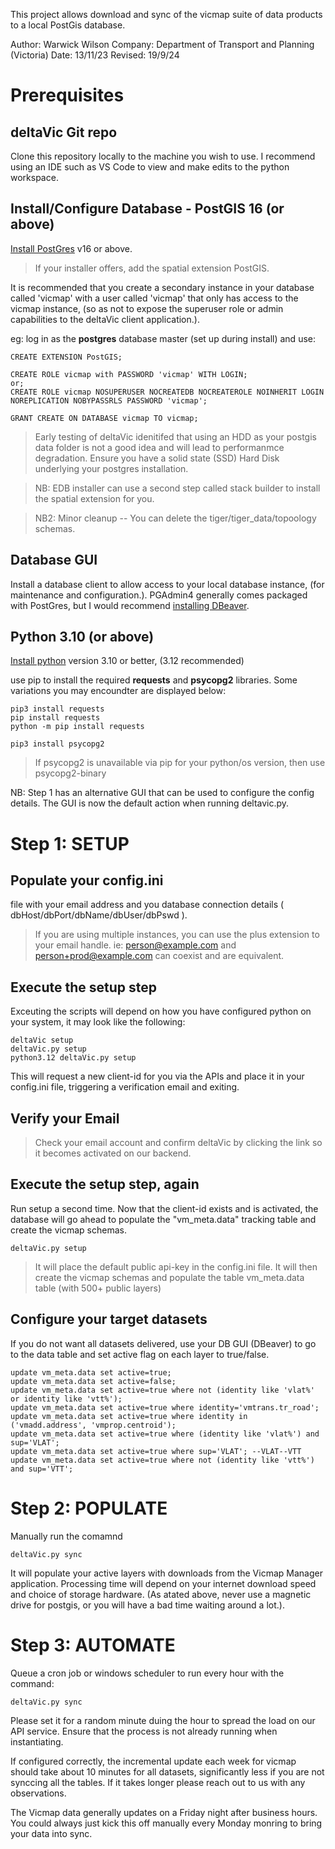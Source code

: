 This project allows download and sync of the vicmap suite of data products to a local PostGis database.

Author: Warwick Wilson
Company: Department of Transport and Planning (Victoria)
Date: 13/11/23
Revised: 19/9/24

# Prerequisites

## deltaVic Git repo
Clone this repository locally to the machine you wish to use.
I recommend using an IDE such as VS Code to view and make edits to the python workspace.

## Install/Configure Database - PostGIS 16 (or above)
[Install PostGres](https://www.postgresql.org/download/) v16 or above.
> If your installer offers, add the spatial extension PostGIS.

It is recommended that you create a secondary instance in your database called 'vicmap' with a user called 'vicmap' that only has access to the vicmap instance, (so as not to expose the superuser role or admin capabilities to the deltaVic client application.).

eg: log in as the **postgres** database master (set up during install) and use: 
```
CREATE EXTENSION PostGIS;

CREATE ROLE vicmap with PASSWORD 'vicmap' WITH LOGIN;
or;
CREATE ROLE vicmap NOSUPERUSER NOCREATEDB NOCREATEROLE NOINHERIT LOGIN NOREPLICATION NOBYPASSRLS PASSWORD 'vicmap';

GRANT CREATE ON DATABASE vicmap TO vicmap;
```

> Early testing of deltaVic idenitifed that using an HDD as your postgis data folder is not a good idea and will lead to performanmce degradation. Ensure you have a solid state (SSD) Hard Disk underlying your postgres installation.

> NB: EDB installer can use a second step called stack builder to install the spatial extension for you.

> NB2: Minor cleanup -- You can delete the tiger/tiger_data/topoology schemas.

## Database GUI
Install a database client to allow access to your local database instance, (for maintenance and configuration.).
PGAdmin4 generally comes packaged with PostGres, but I would recommend [installing DBeaver](https://dbeaver.io/download/).

## Python 3.10 (or above)
[Install python](https://www.python.org/downloads/) version 3.10 or better, (3.12 recommended) 

use pip to install the required **requests** and **psycopg2** libraries. Some variations you may encoundter are displayed below:
```
pip3 install requests
pip install requests
python -m pip install requests

pip3 install psycopg2
```
> If psycopg2 is unavailable via pip for your python/os version, then use psycopg2-binary

NB: Step 1 has an alternative GUI that can be used to configure the config details. The GUI is now the default action when running deltavic.py.

# Step 1: SETUP

## Populate your config.ini 
file with your email address and you database connection details ( dbHost/dbPort/dbName/dbUser/dbPswd ).
> If you are using multiple instances, you can use the plus extension to your email handle.
> ie: person@example.com and person+prod@example.com can coexist and are equivalent.

## Execute the setup step
Exceuting the scripts will depend on how you have configured python on your system, it may look like the following:
```
deltaVic setup
deltaVic.py setup
python3.12 deltaVic.py setup
```
This will request a new client-id for you via the APIs and place it in your config.ini file, triggering a verification email and exiting.

## Verify your Email
> Check your email account and confirm deltaVic by clicking the link so it becomes activated on our backend.

## Execute the setup step, again
Run setup a second time. Now that the client-id exists and is activated, the database will go ahead to populate the "vm_meta.data" tracking table and create the vicmap schemas.
```
deltaVic.py setup
```
> It will place the default public api-key in the config.ini file.
> It will then create the vicmap schemas and populate the table vm_meta.data table (with 500+ public layers)

## Configure your target datasets
If you do not want all datasets delivered, use your DB GUI (DBeaver) to go to the data table and set active flag on each layer to true/false.
```
update vm_meta.data set active=true;
update vm_meta.data set active=false;
update vm_meta.data set active=true where not (identity like 'vlat%' or identity like 'vtt%');
update vm_meta.data set active=true where identity='vmtrans.tr_road';
update vm_meta.data set active=true where identity in ('vmadd.address', 'vmprop.centroid');
update vm_meta.data set active=true where (identity like 'vlat%') and sup='VLAT';
update vm_meta.data set active=true where sup='VLAT'; --VLAT--VTT
update vm_meta.data set active=true where not (identity like 'vtt%') and sup='VTT';
```

# Step 2: POPULATE
Manually run the comamnd 
```
deltaVic.py sync
```
It will populate your active layers with downloads from the Vicmap Manager application. Processing time will depend on your internet download speed and choice of storage hardware. (As atated above, never use a magnetic drive for postgis, or you will have a bad time waiting around a lot.).

# Step 3: AUTOMATE
Queue a cron job or windows scheduler to run every hour with the command:
```
deltaVic.py sync
```
Please set it for a random minute duing the hour to spread the load on our API service.
Ensure that the process is not already running when instantiating.

If configured correctly, the incremental update each week for vicmap should take about 10 minutes for all datasets, significantly less if you are not synccing all the tables. If it takes longer please reach out to us with any observations.

The Vicmap data generally updates on a Friday night after business hours. You could always just kick this off manually every Monday monring to bring your data into sync.
